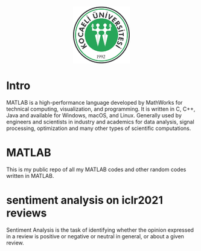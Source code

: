 <p align="center"><img src="images/kocaeli.jpg" width="150"></p>

# Intro
MATLAB is a high-performance language developed by MathWorks for technical computing, visualization, and programming. It is written in C, C++, Java and available for Windows, macOS, and Linux. Generally used by engineers and scientists in industry and academics for data analysis, signal processing, optimization and many other types of scientific computations.

# MATLAB
This is my public repo of all my MATLAB codes and other random codes written in MATLAB.

# sentiment analysis on iclr2021 reviews
Sentiment Analysis is the task of identifying whether the opinion expressed in a review is positive or negative or neutral in general, or about a given review.
